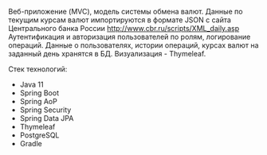 Веб-приложение (MVC), модель системы обмена валют. Данные по текущим курсам валют импортируются в формате JSON с сайта
Центрального банка России http://www.cbr.ru/scripts/XML_daily.asp Аутентификация и авторизация пользователей по ролям,
логирование операций. Данные о пользователях, истории операций, курсах валют на заданный день хранятся в БД.
Визуализация - Thymeleaf.

Стек технологий:

- Java 11
- Spring Boot
- Spring AoP
- Spring Security
- Spring Data JPA
- Thymeleaf
- PostgreSQL
- Gradle